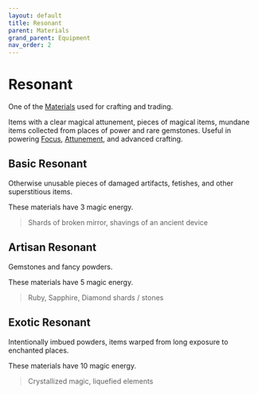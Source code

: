 ```yaml
---
layout: default
title: Resonant
parent: Materials
grand_parent: Equipment
nav_order: 2
---
```

# Resonant
One of the [Materials](Materials) used for crafting and trading.

Items with a clear magical attunement, pieces of magical items, mundane items collected from places of power and rare gemstones. Useful in powering [Focus](Example-Gear#Focus), [Attunement](Core/Spirit#Attunement), and advanced crafting.

## Basic Resonant
Otherwise unusable pieces of damaged artifacts, fetishes, and other superstitious items.

These materials have 3 magic energy.

> Shards of broken mirror, shavings of an ancient device

## Artisan Resonant
Gemstones and fancy powders.

These materials have 5 magic energy.

> Ruby, Sapphire, Diamond shards / stones

## Exotic Resonant
Intentionally imbued powders, items warped from long exposure to enchanted places.

These materials have 10 magic energy.

> Crystallized magic, liquefied elements